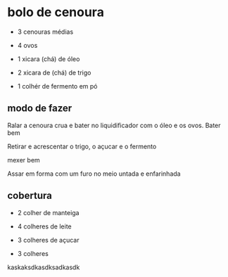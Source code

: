 #       bolo de cenoura



* 3 cenouras médias

* 4 ovos

* 1 xicara (chá) de óleo

* 2 xicara de (chá) de trigo

* 1 colhér de fermento em pó

##       modo de fazer

Ralar a cenoura crua e bater no liquidificador com o óleo e os ovos. Bater bem

Retirar e acrescentar o trigo, o açucar e o fermento

mexer bem

Assar em forma com um furo no meio untada e enfarinhada

## cobertura

* 2 colher de manteiga

* 4 colheres de leite

* 3 colheres de açucar

* 3 colheres 

kaskaksdkasdksadkasdk
